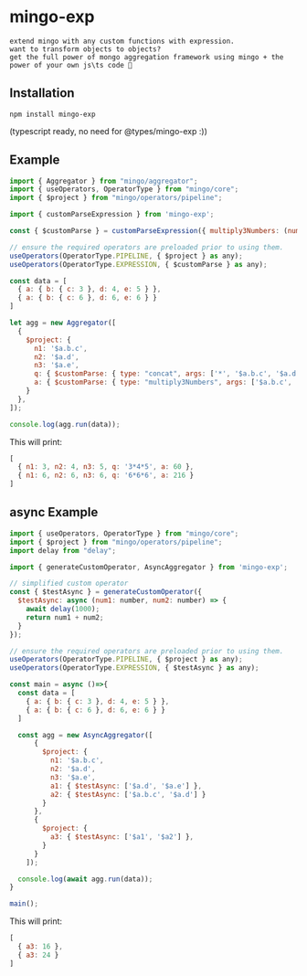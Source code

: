 # mingo-exp

    extend mingo with any custom functions with expression.
    want to transform objects to objects?
    get the full power of mongo aggregation framework using mingo + the power of your own js\ts code 💪

## Installation

    npm install mingo-exp

(typescript ready, no need for @types/mingo-exp :))

## Example

~~~ javascript
import { Aggregator } from "mingo/aggregator";
import { useOperators, OperatorType } from "mingo/core";
import { $project } from "mingo/operators/pipeline";

import { customParseExpression } from 'mingo-exp';

const { $customParse } = customParseExpression({ multiply3Numbers: (num1: number, num2: number, num3: number) => num1 * num2 * num3 });

// ensure the required operators are preloaded prior to using them.
useOperators(OperatorType.PIPELINE, { $project } as any);
useOperators(OperatorType.EXPRESSION, { $customParse } as any);

const data = [
  { a: { b: { c: 3 }, d: 4, e: 5 } },
  { a: { b: { c: 6 }, d: 6, e: 6 } }
]

let agg = new Aggregator([
  {
    $project: {
      n1: '$a.b.c',
      n2: '$a.d',
      n3: '$a.e',
      q: { $customParse: { type: "concat", args: ['*', '$a.b.c', '$a.d', '$a.e'] } },
      a: { $customParse: { type: "multiply3Numbers", args: ['$a.b.c', '$a.d', '$a.e'] } }
    }
  },
]);

console.log(agg.run(data));
~~~

This will print:

~~~ javascript
[
  { n1: 3, n2: 4, n3: 5, q: '3*4*5', a: 60 },
  { n1: 6, n2: 6, n3: 6, q: '6*6*6', a: 216 }
]
~~~

## async Example

~~~ javascript
import { useOperators, OperatorType } from "mingo/core";
import { $project } from "mingo/operators/pipeline";
import delay from "delay";

import { generateCustomOperator, AsyncAggregator } from 'mingo-exp';

// simplified custom operator
const { $testAsync } = generateCustomOperator({
  $testAsync: async (num1: number, num2: number) => {
    await delay(1000);
    return num1 + num2;
  }
});

// ensure the required operators are preloaded prior to using them.
useOperators(OperatorType.PIPELINE, { $project } as any);
useOperators(OperatorType.EXPRESSION, { $testAsync } as any);

const main = async ()=>{
  const data = [
    { a: { b: { c: 3 }, d: 4, e: 5 } },
    { a: { b: { c: 6 }, d: 6, e: 6 } }
  ]

  const agg = new AsyncAggregator([
      {
        $project: {
          n1: '$a.b.c',
          n2: '$a.d',
          n3: '$a.e',
          a1: { $testAsync: ['$a.d', '$a.e'] },
          a2: { $testAsync: ['$a.b.c', '$a.d'] }
        }
      },
      {
        $project: {
          a3: { $testAsync: ['$a1', '$a2'] },
        }
      }
    ]);

  console.log(await agg.run(data));
}

main();
~~~

This will print:

~~~ javascript
[
  { a3: 16 },
  { a3: 24 }
]
~~~
